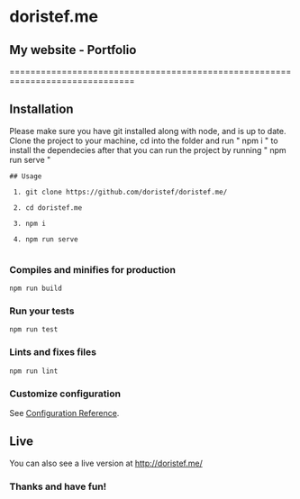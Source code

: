 # doristef.me
## My website - Portfolio
==============================================================================

Installation
---

Please make sure you have git installed along with node, and is up to date.
Clone the project to your machine, cd into the folder and run " npm i " to install the dependecies after that you can run the project by running " npm run serve "

```
## Usage

 1. git clone https://github.com/doristef/doristef.me/
 
 2. cd doristef.me
 
 3. npm i
 
 4. npm run serve
 
```

### Compiles and minifies for production
```
npm run build
```

### Run your tests
```
npm run test
```

### Lints and fixes files
```
npm run lint
```

### Customize configuration
See [Configuration Reference](https://cli.vuejs.org/config/).

Live
---

You can also see a live version at http://doristef.me/



### Thanks and have fun!
